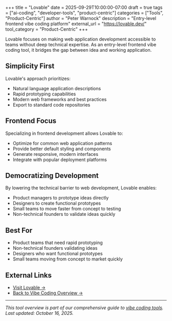 +++
title = "Lovable"
date = 2025-09-29T10:00:00-07:00
draft = true
tags = ["ai-coding", "developer-tools", "product-centric"]
categories = ["Tools", "Product-Centric"]
author = "Peter Warnock"
description = "Entry-level frontend vibe coding platform"
external_url = "https://lovable.dev/"
tool_category = "Product-Centric"
+++

Lovable focuses on making web application development accessible to teams without deep technical expertise. As an entry-level frontend vibe coding tool, it bridges the gap between idea and working application.

## Simplicity First

Lovable's approach prioritizes:
- Natural language application descriptions
- Rapid prototyping capabilities
- Modern web frameworks and best practices
- Export to standard code repositories

## Frontend Focus

Specializing in frontend development allows Lovable to:
- Optimize for common web application patterns
- Provide better default styling and components
- Generate responsive, modern interfaces
- Integrate with popular deployment platforms

## Democratizing Development

By lowering the technical barrier to web development, Lovable enables:
- Product managers to prototype ideas directly
- Designers to create functional prototypes
- Small teams to move faster from concept to testing
- Non-technical founders to validate ideas quickly

## Best For

- Product teams that need rapid prototyping
- Non-technical founders validating ideas
- Designers who want functional prototypes
- Small teams moving from concept to market quickly

## External Links

- [Visit Lovable →](https://lovable.dev/)
- [Back to Vibe Coding Overview →](/posts/vibe-coding-revolution/)

---

*This tool overview is part of our comprehensive guide to [vibe coding tools](/posts/vibe-coding-revolution/). Last updated: October 16, 2025.*
